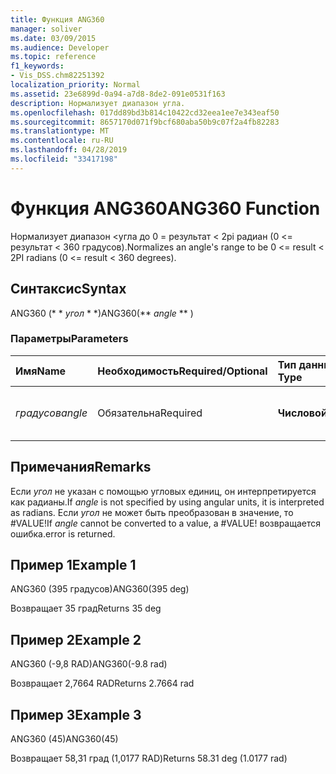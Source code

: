 ```yaml
---
title: Функция ANG360
manager: soliver
ms.date: 03/09/2015
ms.audience: Developer
ms.topic: reference
f1_keywords:
- Vis_DSS.chm82251392
localization_priority: Normal
ms.assetid: 23e6899d-0a94-a7d8-8de2-091e0531f163
description: Нормализует диапазон угла.
ms.openlocfilehash: 017dd89bd3b814c10422cd32eea1ee7e343eaf50
ms.sourcegitcommit: 8657170d071f9bcf680aba50b9c07f2a4fb82283
ms.translationtype: MT
ms.contentlocale: ru-RU
ms.lasthandoff: 04/28/2019
ms.locfileid: "33417198"
---
```

# <a name="ang360-function"></a><span data-ttu-id="32fcf-103">Функция ANG360</span><span class="sxs-lookup"><span data-stu-id="32fcf-103">ANG360 Function</span></span>

<span data-ttu-id="32fcf-104">Нормализует диапазон \<угла до 0 = результат \< 2pi радиан (0 \<= результат \< 360 градусов).</span><span class="sxs-lookup"><span data-stu-id="32fcf-104">Normalizes an angle's range to be 0 \<= result \< 2PI radians (0 \<= result \< 360 degrees).</span></span>
  
## <a name="syntax"></a><span data-ttu-id="32fcf-105">Синтаксис</span><span class="sxs-lookup"><span data-stu-id="32fcf-105">Syntax</span></span>

<span data-ttu-id="32fcf-106">ANG360 (\* \* *угол* \* \*)</span><span class="sxs-lookup"><span data-stu-id="32fcf-106">ANG360(\*\* *angle* \*\* )</span></span> 
  
### <a name="parameters"></a><span data-ttu-id="32fcf-107">Параметры</span><span class="sxs-lookup"><span data-stu-id="32fcf-107">Parameters</span></span>

|<span data-ttu-id="32fcf-108">**Имя**</span><span class="sxs-lookup"><span data-stu-id="32fcf-108">**Name**</span></span>|<span data-ttu-id="32fcf-109">**Необходимость**</span><span class="sxs-lookup"><span data-stu-id="32fcf-109">**Required/Optional**</span></span>|<span data-ttu-id="32fcf-110">**Тип данных**</span><span class="sxs-lookup"><span data-stu-id="32fcf-110">**Data Type**</span></span>|<span data-ttu-id="32fcf-111">**Описание**</span><span class="sxs-lookup"><span data-stu-id="32fcf-111">**Description**</span></span>|
|:-----|:-----|:-----|:-----|
| <span data-ttu-id="32fcf-112">_градусов_</span><span class="sxs-lookup"><span data-stu-id="32fcf-112">_angle_</span></span> <br/> |<span data-ttu-id="32fcf-113">Обязательна</span><span class="sxs-lookup"><span data-stu-id="32fcf-113">Required</span></span>  <br/> |<span data-ttu-id="32fcf-114">**Числовой**</span><span class="sxs-lookup"><span data-stu-id="32fcf-114">**Numeric**</span></span> <br/> |<span data-ttu-id="32fcf-115">Угол для нормализации.</span><span class="sxs-lookup"><span data-stu-id="32fcf-115">The angle to be normalized.</span></span>  <br/> |
   
## <a name="remarks"></a><span data-ttu-id="32fcf-116">Примечания</span><span class="sxs-lookup"><span data-stu-id="32fcf-116">Remarks</span></span>

<span data-ttu-id="32fcf-117">Если *угол* не указан с помощью угловых единиц, он интерпретируется как радианы.</span><span class="sxs-lookup"><span data-stu-id="32fcf-117">If  *angle*  is not specified by using angular units, it is interpreted as radians.</span></span> <span data-ttu-id="32fcf-118">Если *угол* не может быть преобразован в значение, то #VALUE!</span><span class="sxs-lookup"><span data-stu-id="32fcf-118">If  *angle*  cannot be converted to a value, a #VALUE!</span></span> <span data-ttu-id="32fcf-119">возвращается ошибка.</span><span class="sxs-lookup"><span data-stu-id="32fcf-119">error is returned.</span></span> 
  
## <a name="example-1"></a><span data-ttu-id="32fcf-120">Пример 1</span><span class="sxs-lookup"><span data-stu-id="32fcf-120">Example 1</span></span>

<span data-ttu-id="32fcf-121">ANG360 (395 градусов)</span><span class="sxs-lookup"><span data-stu-id="32fcf-121">ANG360(395 deg)</span></span>
  
<span data-ttu-id="32fcf-122">Возвращает 35 град</span><span class="sxs-lookup"><span data-stu-id="32fcf-122">Returns 35 deg</span></span>
  
## <a name="example-2"></a><span data-ttu-id="32fcf-123">Пример 2</span><span class="sxs-lookup"><span data-stu-id="32fcf-123">Example 2</span></span>

<span data-ttu-id="32fcf-124">ANG360 (-9,8 RAD)</span><span class="sxs-lookup"><span data-stu-id="32fcf-124">ANG360(-9.8 rad)</span></span>
  
<span data-ttu-id="32fcf-125">Возвращает 2,7664 RAD</span><span class="sxs-lookup"><span data-stu-id="32fcf-125">Returns 2.7664 rad</span></span>
  
## <a name="example-3"></a><span data-ttu-id="32fcf-126">Пример 3</span><span class="sxs-lookup"><span data-stu-id="32fcf-126">Example 3</span></span>

<span data-ttu-id="32fcf-127">ANG360 (45)</span><span class="sxs-lookup"><span data-stu-id="32fcf-127">ANG360(45)</span></span>
  
<span data-ttu-id="32fcf-128">Возвращает 58,31 град (1,0177 RAD)</span><span class="sxs-lookup"><span data-stu-id="32fcf-128">Returns 58.31 deg (1.0177 rad)</span></span>
  

